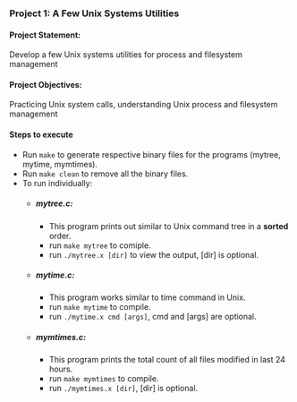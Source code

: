 ### Project 1: A Few Unix Systems Utilities

#### Project Statement: 
Develop a few Unix systems utilities for process and filesystem management

#### Project Objectives: 
Practicing Unix system calls, understanding Unix process and filesystem management

#### Steps to execute
- Run `make` to generate respective binary files for the programs (mytree, mytime, mymtimes).
- Run `make clean` to remove all the binary files.
- To run individually:
    - ##### mytree.c: 
        - This program prints out similar to Unix command tree in a <b>sorted</b> order.
        - run `make mytree` to comiple.
        - run `./mytree.x [dir]` to view the output, [dir] is optional.

    - ##### mytime.c:
        - This program works similar to time command in Unix.
        - run `make mytime` to compile.
        - run `./mytime.x cmd [args]`, cmd and [args] are optional.

    - ##### mymtimes.c:
        - This program prints the total count of all files modified in last 24 hours.
        - run `make mymtimes` to compile.
        - run `./mymtimes.x [dir]`, [dir] is optional.



